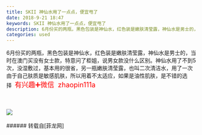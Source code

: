 ```yaml
---
title: SKII 神仙水用了一点点，便宜甩了
date: 2018-9-21 18:47
keywords: SKII 神仙水用了一点点，便宜甩了
description: 6月份买的两瓶，黑色包装是神仙水，红色装是嫩肤清莹露，神仙水是男士的，当时在澳门买没有女士款，特意问了柜姐，说男女款没什么区别。神仙水用了不到5次，没湿敷过，基本用的很省，另一瓶嫩肤清莹露，也叫二次清洁水，用了一次  由于自己肤质是敏感肌肤，所以用着不太适应，如果是油性肌肤，是不错的选择  有兴趣➕微信  zhaopin111a
categories: used
---
```

<td class="t_f" id="postmessage_1857000">

6月份买的两瓶，黑色包装是神仙水，红色装是嫩肤清莹露，神仙水是男士的，当时在澳门买没有女士款，特意问了柜姐，说男女款没什么区别。神仙水用了不到5次，没湿敷过，基本用的很省，另一瓶嫩肤清莹露，也叫二次清洁水，用了一次  <br/>
由于自己肤质是敏感肌肤，所以用着不太适应，如果是油性肌肤，是不错的选择  <font size="4"><font color="#ff0000">有兴趣➕微信  zhaopin111a</font></font><font size="4"><font color="#ff0000"><br/>
</font></font><br/>
<font size="4"><font color="#ff0000"><br/>
</font></font>

<img aid="948896" data-cf-modified-53dc5b52782819bd2323d1e3-="" file="data/attachment/forum/201809/21/184553jo309z10zkzbkysy.jpg.thumb.jpg" id="aimg_948896" inpost="1" onclick="" onmouseover="" src="http://www.flw.ph/data/attachment/forum/201809/21/184553jo309z10zkzbkysy.jpg" style="cursor:pointer" zoomfile="data/attachment/forum/201809/21/184553jo309z10zkzbkysy.jpg"/>


<br/>
<br/>
</td>
###### 转载自[菲龙网]